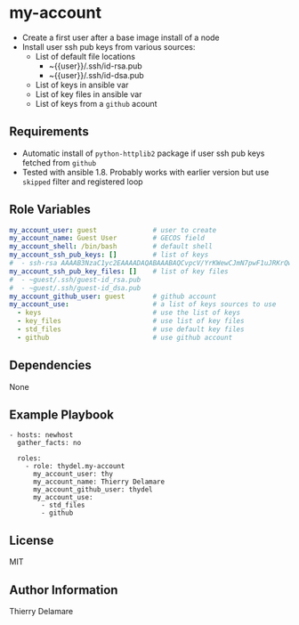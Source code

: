 # my-account

- Create a first user after a base image install of a node
- Install user ssh pub keys from various sources:
  - List of default file locations
	- ~{{user}}/.ssh/id-rsa.pub
	- ~{{user}}/.ssh/id-dsa.pub
  - List of keys in ansible var
  - List of key files in ansible var
  - List of keys from a `github` acount

## Requirements

- Automatic install of `python-httplib2` package if user ssh pub keys fetched from `github`
- Tested with ansible 1.8. Probably works with earlier version but use
  `skipped` filter and registered loop

## Role Variables

``` yaml
my_account_user: guest              # user to create
my_account_name: Guest User         # GECOS field
my_account_shell: /bin/bash         # default shell
my_account_ssh_pub_keys: []         # list of keys
#  - ssh-rsa AAAAB3NzaC1yc2EAAAADAQABAAABAQCvpcV/YrKWewCJmN7pwF1uJRKrQwuD2NrD/PA1OEa/Hh9ykbc/rC3dtXgCQ5QtDzQ2ZFwG4BIEZKywFv/AyogwI7L4K6n7MrI5G64lubmyHTnNzdcMIgrPwSloZbPCLx+Pb6FqR2oDhq7kow7yr1HPl2iCWM/iVQqKVcxyVUqnREQCMlhqxyJA6jTUAaknfZQYDB1qASjMQEkvrIPlzMHEAEGKlaAgUxUnwU8YITyge/QxuD7RGoqALgihm+We0BbQKTuRv8cRkgmICr/MDSnT+Lz4CXcB0iHPU6cyZ90sgoxER0YTWA9XhTpOBtHHRrV6sdWGDcYncVaoSob7jUUj
my_account_ssh_pub_key_files: []    # list of key files
#  - ~guest/.ssh/guest-id_rsa.pub
#  - ~guest/.ssh/guest-id_dsa.pub
my_account_github_user: guest       # github account
my_account_use:                     # a list of keys sources to use
  - keys                            # use the list of keys
  - key_files                       # use list of key files
  - std_files                       # use default key files
  - github                          # use github account
```

## Dependencies

None

## Example Playbook

```
- hosts: newhost
  gather_facts: no

  roles:
    - role: thydel.my-account
      my_account_user: thy
      my_account_name: Thierry Delamare
      my_account_github_user: thydel
      my_account_use:
        - std_files
		- github
```

## License

MIT

## Author Information

Thierry Delamare
